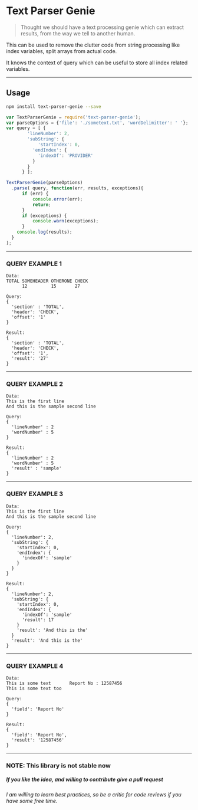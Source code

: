Text Parser Genie
=====================

>Thought we should have a text processing genie which can extract results, from the way we tell to another human.

This can be used to remove the clutter code from string processing like index variables, split arrays from actual code.

It knows the context of query which can be useful to store all index related variables.

------

## Usage
```sh
npm install text-parser-genie --save
```
```javascript
var TextParserGenie = require('text-parser-genie');
var parseOptions = {'file': './sometext.txt', 'wordDelimitter': ' '};
var query = [ {
        'lineNumber': 2,
        'subString': {
            'startIndex': 0,
          'endIndex': {
            'indexOf': 'PROVIDER'
          }
        }
      } ];

TextParserGenie(parseOptions)
  .parse( query, function(err, results, exceptions){
      if (err) {
          console.error(err);
          return;
      }
      if (exceptions) {
          console.warn(exceptions);
      }
    console.log(results);
  }
);
```

------
### QUERY EXAMPLE 1
```
Data:
TOTAL SOMEHEADER OTHERONE CHECK
      12         15       27

Query:
{
  'section' : 'TOTAL',
  'header': 'CHECK',
  'offset': '1'
}

Result:
{
  'section' : 'TOTAL',
  'header': 'CHECK',
  'offset': '1',
  'result': '27'
}
```
------
### QUERY EXAMPLE 2
```
Data:
This is the first line
And this is the sample second line

Query:
{
  'lineNumber' : 2
  'wordNumber' : 5
}

Result:
{
  'lineNumber' : 2
  'wordNumber' : 5
  'result' : 'sample'
}
```
------
### QUERY EXAMPLE 3
```
Data:
This is the first line
And this is the sample second line

Query:
{
  'lineNumber': 2,
  'subString': {
    'startIndex': 0,
    'endIndex': {
      'indexOf': 'sample'
    }
  }
}

Result:
{
  'lineNumber': 2,
  'subString': {
    'startIndex': 0,
    'endIndex': {
      'indexOf': 'sample'
      'result': 17
    }
    'result': 'And this is the'
  }
  'result': 'And this is the'
}
```
-------
### QUERY EXAMPLE 4
```
Data:
This is some text       Report No : 12587456
This is some text too

Query:
{
  'field': 'Report No'
}

Result:
{
  'field': 'Report No',
  'result': '12587456'
}
```

------

### NOTE: This library is not stable now

##### If you like the idea, and willing to contribute give a pull request
###### I am willing to learn best practices, so be a critic for code reviews if you have some free time.
